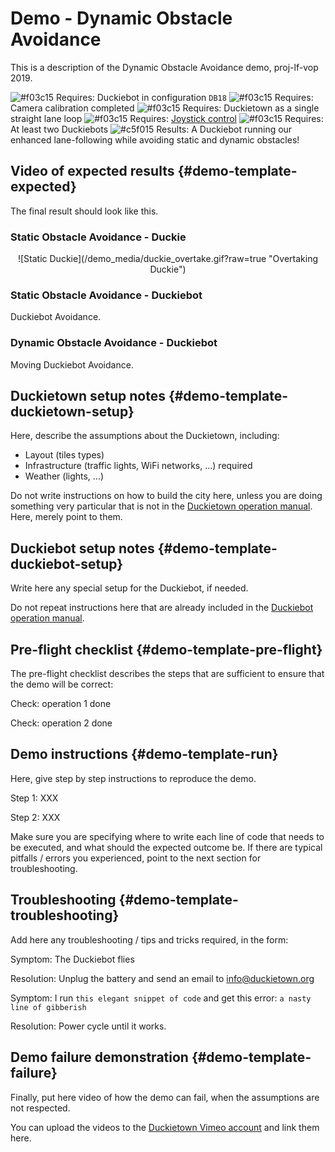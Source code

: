 # Demo - Dynamic Obstacle Avoidance

This is a description of the Dynamic Obstacle Avoidance demo, proj-lf-vop 2019.

 ![#f03c15](https://placehold.it/15/f03c15/000000?text=+) Requires: Duckiebot in configuration `DB18`
 ![#f03c15](https://placehold.it/15/f03c15/000000?text=+) Requires: Camera calibration completed
 ![#f03c15](https://placehold.it/15/f03c15/000000?text=+) Requires: Duckietown as a single straight lane loop
 ![#f03c15](https://placehold.it/15/f03c15/000000?text=+) Requires: [Joystick control](#rc-control)
 ![#f03c15](https://placehold.it/15/f03c15/000000?text=+) Requires: At least two Duckiebots
 ![#c5f015](https://placehold.it/15/c5f015/000000?text=+) Results: A Duckiebot running our enhanced lane-following while avoiding static and dynamic obstacles!


## Video of expected results {#demo-template-expected}

The final result should look like this.

<h3> Static Obstacle Avoidance - Duckie</h3>


<p align="center">
![Static Duckie](/demo_media/duckie_overtake.gif?raw=true "Overtaking Duckie")
</p>

<h3> Static Obstacle Avoidance - Duckiebot </h3>

  <div figure-id="fig:lane_following_vid">
      <figcaption> Duckiebot Avoidance.
      </figcaption>
      <dtvideo src='vimeo:334931570'/>
  </div>

<h3> Dynamic Obstacle Avoidance - Duckiebot </h4>

  <div figure-id="fig:lane_following_vid">
      <figcaption> Moving Duckiebot Avoidance.
      </figcaption>
      <dtvideo src='vimeo:334931570'/>
  </div>


## Duckietown setup notes {#demo-template-duckietown-setup}

Here, describe the assumptions about the Duckietown, including:

* Layout (tiles types)
* Infrastructure (traffic lights, WiFi networks, ...) required
* Weather (lights, ...)

Do not write instructions on how to build the city here, unless you are doing something very particular that is not in the [Duckietown operation manual](+opmanual_duckietown#duckietowns). Here, merely point to them.

## Duckiebot setup notes {#demo-template-duckiebot-setup}

Write here any special setup for the Duckiebot, if needed.

Do not repeat instructions here that are already included in the [Duckiebot operation manual](+opmanual_duckiebot#opmanual_duckiebot).

## Pre-flight checklist {#demo-template-pre-flight}

The pre-flight checklist describes the steps that are sufficient to ensure that the demo will be correct:

Check: operation 1 done

Check: operation 2 done

## Demo instructions {#demo-template-run}

Here, give step by step instructions to reproduce the demo.

Step 1: XXX

Step 2: XXX

Make sure you are specifying where to write each line of code that needs to be executed, and what should the expected outcome be. If there are typical pitfalls / errors you experienced, point to the next section for troubleshooting.

## Troubleshooting {#demo-template-troubleshooting}

Add here any troubleshooting / tips and tricks required, in the form:


Symptom: The Duckiebot flies

Resolution: Unplug the battery and send an email to info@duckietown.org


Symptom: I run `this elegant snippet of code` and get this error: `a nasty line of gibberish`

Resolution: Power cycle until it works.

## Demo failure demonstration {#demo-template-failure}

Finally, put here video of how the demo can fail, when the assumptions are not respected.

You can upload the videos to the [Duckietown Vimeo account](https://vimeo.com/duckietown) and link them here.
